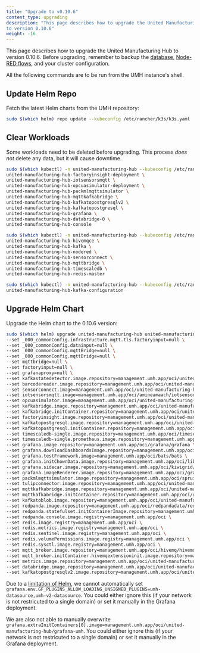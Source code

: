 ```yaml
---
title: "Upgrade to v0.10.6"
content_type: upgrading
description: "This page describes how to upgrade the United Manufacturing Hub
to version 0.10.6"
weight: -16
---
```


This page describes how to upgrade the United Manufacturing Hub to version
0.10.6. Before upgrading, remember to backup the
[database](/docs/production-guide/backup_recovery/backup-timescale/),
[Node-RED flows](/docs/production-guide/backup_recovery/import-export-node-red/),
and your cluster configuration.

All the following commands are to be run from the UMH instance's shell.

## Update Helm Repo

Fetch the latest Helm charts from the UMH repository:

```bash
sudo $(which helm) repo update --kubeconfig /etc/rancher/k3s/k3s.yaml
```

## Clear Workloads

Some workloads need to be deleted before upgrading. This process _does not_ delete
any data, but it will cause downtime.

```bash
sudo $(which kubectl) -n united-manufacturing-hub --kubeconfig /etc/rancher/k3s/k3s.yaml delete deployment \
united-manufacturing-hub-factoryinsight-deployment \
united-manufacturing-hub-iotsensorsmqtt \
united-manufacturing-hub-opcuasimulator-deployment \
united-manufacturing-hub-packmlmqttsimulator \
united-manufacturing-hub-mqttkafkabridge \
united-manufacturing-hub-kafkatopostgresqlv2 \
united-manufacturing-hub-kafkatopostgresql \
united-manufacturing-hub-grafana \
united-manufacturing-hub-databridge-0 \
united-manufacturing-hub-console

sudo $(which kubectl) -n united-manufacturing-hub --kubeconfig /etc/rancher/k3s/k3s.yaml delete statefulset \
united-manufacturing-hub-hivemqce \
united-manufacturing-hub-kafka \
united-manufacturing-hub-nodered \
united-manufacturing-hub-sensorconnect \
united-manufacturing-hub-mqttbridge \
united-manufacturing-hub-timescaledb \
united-manufacturing-hub-redis-master

sudo $(which kubectl) -n united-manufacturing-hub --kubeconfig /etc/rancher/k3s/k3s.yaml delete jobs \
united-manufacturing-hub-kafka-configuration
```

## Upgrade Helm Chart

Upgrade the Helm chart to the 0.10.6 version:

```bash
sudo $(which helm) upgrade united-manufacturing-hub united-manufacturing-hub/united-manufacturing-hub -n united-manufacturing-hub --version 0.10.6 --reuse-values --kubeconfig /etc/rancher/k3s/k3s.yaml \
--set _000_commonConfig.infrastructure.mqtt.tls.factoryinput=null \
--set _000_commonConfig.datainput=null \
--set _000_commonConfig.mqttBridge=null \
--set _000_commonConfig.mqttBridge=null \
--set mqttbridge=null \
--set factoryinput=null \
--set grafanaproxy=null \
--set kafkastatedetector.image.repository=management.umh.app/oci/united-manufacturing-hub/kafkastatedetector \
--set barcodereader.image.repository=management.umh.app/oci/united-manufacturing-hub/barcodereader \
--set sensorconnect.image=management.umh.app/oci/united-manufacturing-hub/sensorconnect \
--set iotsensorsmqtt.image=management.umh.app/oci/amineamaach/iotsensorsmqtt \
--set opcuasimulator.image=management.umh.app/oci/united-manufacturing-hub/opcuasimulator \
--set kafkabridge.image.repository=management.umh.app/oci/united-manufacturing-hub/kafkabridge \
--set kafkabridge.initContainer.repository=management.umh.app/oci/united-manufacturing-hub/kafkabridge \
--set factoryinsight.image.repository=management.umh.app/oci/united-manufacturing-hub/factoryinsight \
--set kafkatopostgresql.image.repository=management.umh.app/oci/united-manufacturing-hub/kafka-to-postgresql \
--set kafkatopostgresql.initContainer.repository=management.umh.app/oci/united-manufacturing-hub/kafka-init \
--set timescaledb-single.image.repository=management.umh.app/oci/timescale/timescaledb-ha \
--set timescaledb-single.prometheus.image.repository=management.umh.app/oci/prometheuscommunity/postgres-exporter \
--set grafana.image.repository=management.umh.app/oci/grafana/grafana \
--set grafana.downloadDashboardsImage.repository=management.umh.app/oci/curlimages/curl \
--set grafana.testFramework.image=management.umh.app/oci/bats/bats \
--set grafana.initChownData.image.repository=management.umh.app/oci/library/busybox \
--set grafana.sidecar.image.repository=management.umh.app/oci/kiwigrid/k8s-sidecar \
--set grafana.imageRenderer.image.repository=management.umh.app/oci/grafana/grafana-image-renderer \
--set packmlmqttsimulator.image.repository=management.umh.app/oci/spruiktec/packml-simulator \
--set tulipconnector.image.repository=management.umh.app/oci/united-manufacturing-hub/tulipconnector \
--set mqttkafkabridge.image.repository=management.umh.app/oci/united-manufacturing-hub/mqttkafkabridge \
--set mqttkafkabridge.initContainer.repository=management.umh.app/oci/united-manufacturing-hub/kafka-init \
--set kafkatoblob.image.repository=management.umh.app/oci/united-manufacturing-hub/kafka-to-blob \
--set redpanda.image.repository=management.umh.app/oci/redpandadata/redpanda \
--set redpanda.statefulset.initContainerImage.repository=management.umh.app/oci/library/busybox \
--set redpanda.console.image.registry=management.umh.app/oci \
--set redis.image.registry=management.umh.app/oci \
--set redis.metrics.image.registry=management.umh.app/oci \
--set redis.sentinel.image.registry=management.umh.app/oci \
--set redis.volumePermissions.image.registry=management.umh.app/oci \
--set redis.sysctl.image.registry=management.umh.app/oci \
--set mqtt_broker.image.repository=management.umh.app/oci/hivemq/hivemq-ce \
--set mqtt_broker.initContainer.hivemqextensioninit.image.repository=management.umh.app/oci/united-manufacturing-hub/hivemq-init \
--set metrics.image.repository=management.umh.app/oci/united-manufacturing-hub/metrics \
--set databridge.image.repository=management.umh.app/oci/united-manufacturing-hub/databridge \
--set kafkatopostgresqlv2.image.repository=management.umh.app/oci/united-manufacturing-hub/kafka-to-postgresql-v2
```

Due to a [limitation of Helm](https://helm.sh/docs/intro/using_helm/#the-format-and-limitations-of---set), we cannot automatically set `grafana.env.GF_PLUGINS_ALLOW_LOADING_UNSIGNED_PLUGINS=umh-datasource,umh-v2-datasource`.
You could either ignore this (if your network is not restricuted to a single domain) or set it manually in the Grafana deployment.

We are also not able to manually overwrite `grafana.extraInitContainers[0].image=management.umh.app/oci/united-manufacturing-hub/grafana-umh`.
You could either ignore this (if your network is not restricuted to a single domain) or set it manually in the Grafana deployment.